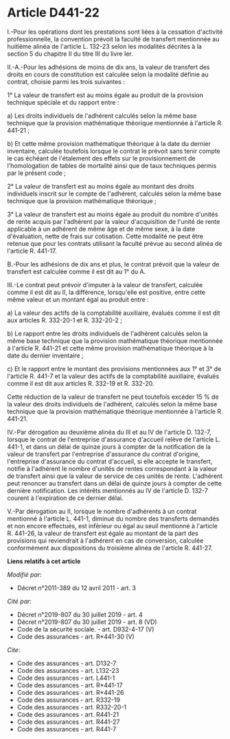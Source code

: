# Article D441-22

I.-Pour les opérations dont les prestations sont liées à la cessation d'activité professionnelle, la convention prévoit la
faculté de transfert mentionnée au huitième alinéa de l'article L. 132-23 selon les modalités décrites à la section 5 du
chapitre II du titre III du livre Ier. 

II.-A.-Pour les adhésions de moins de dix ans, la valeur de transfert des droits en cours de constitution est calculée selon
la modalité définie au contrat, choisie parmi les trois suivantes : 

1° La valeur de transfert est au moins égale au produit de la provision technique spéciale et du rapport entre : 

a) Les droits individuels de l'adhérent calculés selon la même base technique que la provision mathématique théorique
mentionnée à l'article R. 441-21 ; 

b) Et cette même provision mathématique théorique à la date du dernier inventaire, calculée toutefois lorsque le contrat le
prévoit sans tenir compte le cas échéant de l'étalement des effets sur le provisionnement de l'homologation de tables de
mortalité ainsi que de taux techniques permis par le présent code ; 

2° La valeur de transfert est au moins égale au montant des droits individuels inscrit sur le compte de l'adhérent, calculés
selon la même base technique que la provision mathématique théorique ; 

3° La valeur de transfert est au moins égale au produit du nombre d'unités de rente acquis par l'adhérent par la valeur
d'acquisition de l'unité de rente applicable à un adhérent de même âge et de même sexe, à la date d'évaluation, nette de
frais sur cotisation. Cette modalité ne peut être retenue que pour les contrats utilisant la faculté prévue au second alinéa
de l'article R. 441-17. 

B.-Pour les adhésions de dix ans et plus, le contrat prévoit que la valeur de transfert est calculée comme il est dit au 1°
du A. 

III.-Le contrat peut prévoir d'imputer à la valeur de transfert, calculée comme il est dit au II, la différence, lorsqu'elle
est positive, entre cette même valeur et un montant égal au produit entre : 

a) La valeur des actifs de la comptabilité auxiliaire, évalués comme il est dit aux articles R. 332-20-1 et R. 332-20-2 ; 

b) Le rapport entre les droits individuels de l'adhérent calculés selon la même base technique que la provision mathématique
théorique mentionnée à l'article R. 441-21 et cette même provision mathématique théorique à la date du dernier inventaire ; 

c) Et le rapport entre le montant des provisions mentionnées aux 1° et 3° de l'article R. 441-7 et la valeur des actifs de la
comptabilité auxiliaire, évalués comme il est dit aux articles R. 332-19 et R. 332-20. 

Cette réduction de la valeur de transfert ne peut toutefois excéder 15 % de la valeur des droits individuels de l'adhérent,
calculés selon la même base technique que la provision mathématique théorique mentionnée à l'article R. 441-21. 

IV.-Par dérogation au deuxième alinéa du III et au IV de l'article D. 132-7, lorsque le contrat de l'entreprise d'assurance
d'accueil relève de l'article L. 441-1, et dans un délai de quinze jours à compter de la notification de la valeur de
transfert par l'entreprise d'assurance du contrat d'origine, l'entreprise d'assurance du contrat d'accueil, si elle accepte
le transfert, notifie à l'adhérent le nombre d'unités de rentes correspondant à la valeur de transfert ainsi que la valeur de
service de ces unités de rente. L'adhérent peut renoncer au transfert dans un délai de quinze jours à compter de cette
dernière notification. Les intérêts mentionnés au IV de l'article D. 132-7 courent à l'expiration de ce dernier délai. 

V.-Par dérogation au II, lorsque le nombre d'adhérents à un contrat mentionné à l'article L. 441-1, diminué du nombre des
transferts demandés et non encore effectués, est inférieur ou égal au seuil mentionné à l'article R. 441-26, la valeur de
transfert est égale au montant de la part des provisions qui reviendrait à l'adhérent en cas de conversion, calculée
conformément aux dispositions du troisième alinéa de l'article R. 441-27.

**Liens relatifs à cet article**

_Modifié par_:

  - Décret n°2011-389 du 12 avril 2011 - art. 3

_Cité par_:

  - Décret n°2019-807 du 30 juillet 2019 - art. 4
  - Décret n°2019-807 du 30 juillet 2019 - art. 8 (VD)
  - Code de la sécurité sociale. - art. D932-4-17 (V)
  - Code des assurances - art. R*441-30 (V)

_Cite_:

  - Code des assurances - art. D132-7
  - Code des assurances - art. L132-23
  - Code des assurances - art. L441-1
  - Code des assurances - art. R*441-17
  - Code des assurances - art. R*441-26
  - Code des assurances - art. R332-19
  - Code des assurances - art. R332-20-1
  - Code des assurances - art. R441-21
  - Code des assurances - art. R441-27
  - Code des assurances - art. R441-7
